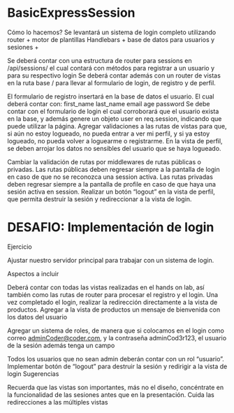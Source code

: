 # BasicExpressSession

Cómo lo hacemos? 
Se levantará un sistema de login completo utilizando router + motor de plantillas Handlebars + base de datos para usuarios y sesiones + 

Se deberá contar con una estructura de router para sessions en /api/sessions/ el cual contará con métodos para registrar a un usuario y para su respectivo login
Se deberá contar además con un router de vistas en la ruta base / para llevar al formulario de login, de registro y de perfil.

El formulario de registro insertará en la base de datos el usuario. El cual deberá contar con:
first_name
last_name
email
age
password
Se debe contar con el formulario de login el cual corroborará que el usuario exista en la base, y además genere un objeto user en req.session, indicando que puede utilizar la página.
Agregar validaciones a las rutas de vistas para que, si aún no estoy logueado, no pueda entrar a ver mi perfil, y si ya estoy logueado, no pueda volver a loguearme o registrarme.
En la vista de perfil, se deben arrojar los datos no sensibles del usuario que se haya logueado.

Cambiar la validación de rutas por middlewares de rutas públicas o privadas. 
Las rutas públicas deben regresar siempre a la pantalla de login en caso de que no se reconozca una session activa.
Las rutas privadas deben regresar siempre a la pantalla de profile en caso de que haya una sesión activa en session.
Realizar un botón “logout” en la vista de perfil, que permita destruir la sesión y redireccionar a la vista de login.

# DESAFIO: Implementación de login


Ejercicio

Ajustar nuestro servidor principal para trabajar con un sistema de login.

Aspectos a incluir

Deberá contar con todas las vistas realizadas en el hands on lab, así también como las rutas de router para procesar el registro y el login. 
Una vez completado el login, realizar la redirección directamente a la vista de productos.
Agregar a la vista de productos un mensaje de bienvenida con los datos del usuario

Agregar un sistema de roles, de manera que si colocamos en el login como correo adminCoder@coder.com, y la contraseña adminCod3r123, el usuario de la sesión además tenga un campo 


Todos los usuarios que no sean admin deberán contar con un rol “usuario”.
Implementar botón de “logout” para destruir la sesión y redirigir a la vista de login
Sugerencias

Recuerda que las vistas son importantes, más no el diseño, concéntrate en la funcionalidad de las sesiones antes que en la presentación.
Cuida las redirecciones a las múltiples vistas

